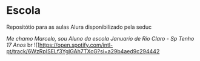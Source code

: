 # Escola
Repositótio para as aulas Alura disponibilizado pela seduc

*Me chamo Marcelo, sou Aluno da escola Januario de Rio Claro - Sp*
*Tenho 17 Anos* br
![]https://open.spotify.com/intl-pt/track/6WzRpISELf3YglGAh7TXcG?si=a29b4aed9c294442

